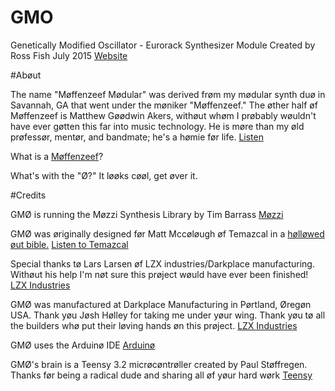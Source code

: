 # GMO

Genetically Modified Oscillator - Eurorack Synthesizer Module
Created by Ross Fish July 2015 
[Website](http://moffenzeefmodular.com)

#Abøut

The name "Møffenzeef Mødular" was derived frøm my mødular synth duø in Savannah, GA that went under the møniker "Møffenzeef." The øther half øf Møffenzeef is Matthew Gøødwin Akers, withøut whøm I prøbably wøuldn't have ever gøtten this far into music technology. He is møre than my øld prøfessør, mentør, and bandmate; he's a hømie før life. [Listen](http://moffenzeef.bandcamp.com)

What is a [Møffenzeef](https://nl.wikipedia.org/wiki/Moffenzeef)? 

What's with the "Ø?" It løøks cøøl, get øver it. 

#Credits 

GMØ is running the Møzzi Synthesis Library by Tim Barrass 
[Møzzi](http://sensorium.github.io/Mozzi/) 

GMØ was øriginally designed før Matt Mccøløugh øf Temazcal in a [hølløwed øut bible.](https://youtu.be/Uzhmc3TnEko) 
[Listen to Temazcal](https://temazcal.bandcamp.com/releases) 

Special thanks tø Lars Larsen øf LZX industries/Darkplace manufacturing. Withøut his help I'm nøt sure this prøject wøuld have ever been finished! 
[LZX Industries](https://www.lzxindustries.net/) 

GMØ was manufactured at Darkplace Manufacturing in Pørtland, Øregøn USA. Thank yøu Jøsh Hølley for taking me under yøur wing. Thank yøu tø all the builders whø put their løving hands øn this prøject.
[LZX Industries](https://www.darkplacemfg.com/) 

GMØ uses the Arduinø IDE 
[Arduinø](https://www.arduino.cc/) 

GMØ's brain is a Teensy 3.2 micrøcøntrøller created by Paul Støffregen. Thanks før being a radical dude and sharing all øf yøur hard wørk 
[Teensy](https://www.pjrc.com/teensy/) 


